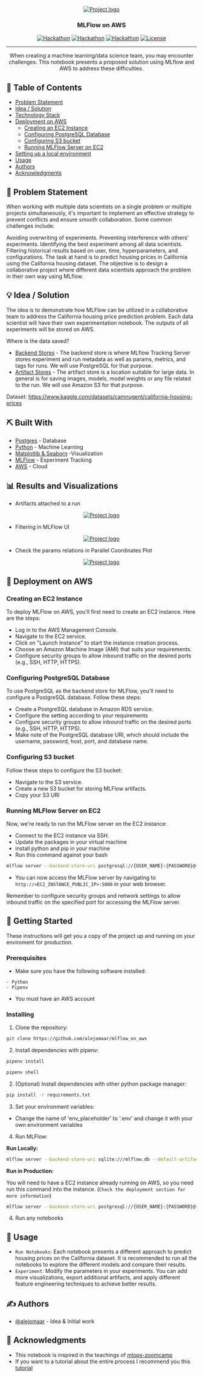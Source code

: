 <p align="center">
  <a href="" rel="noopener">
 <img src="./images/mlflow_on_aws.JPG" alt="Project logo"></a>
</p>
<h3 align="center">MLFlow on AWS</h3>

<div align="center">

[![Hackathon](https://img.shields.io/badge/mlflow-experiment_tracking-orange.svg)](http://hackathon.url.com)
[![Hackathon](https://img.shields.io/badge/cloud-aws-orange.svg)](http://hackathon.url.com)
[![Hackathon](https://img.shields.io/badge/database-postgres-orange.svg)](http://hackathon.url.com)
[![License](https://img.shields.io/badge/license-MIT-blue.svg)](LICENSE.md)

</div>

---

<p align="center"> When creating a machine learning/data science team, you may encounter challenges. This notebook presents a proposed solution using MLflow and AWS to address these difficulties.
    <br> 
</p>

## 📝 Table of Contents

- [Problem Statement](#problem_statement)
- [Idea / Solution](#idea)
- [Technology Stack](#tech_stack)
- [Deployment on AWS](#deployment)
  - [Creating an EC2 Instance](#ec2)
  - [Configuring PostgreSQL Database](#postgresql)
  - [Configuring S3 bucket](#s3)
  - [Running MLFlow Server on EC2](#mlflow_run)
- [Setting up a local environment](#getting_started)
- [Usage](#usage)
- [Authors](#authors)
- [Acknowledgments](#acknowledgments)

## 🧐 Problem Statement <a name = "problem_statement"></a>

When working with multiple data scientists on a single problem or multiple projects simultaneously, it's important to implement an effective strategy to prevent conflicts and ensure smooth collaboration. Some common challenges include:

Avoiding overwriting of experiments.
Preventing interference with others' experiments.
Identifying the best experiment among all data scientists.
Filtering historical results based on user, time, hyperparameters, and configurations.
The task at hand is to predict housing prices in California using the California housing dataset. The objective is to design a collaborative project where different data scientists approach the problem in their own way using MLflow.

## 💡 Idea / Solution <a name = "idea"></a>

The idea is to demonstrate how MLFlow can be utilized in a collaborative team to address the California housing price prediction problem. Each data scientist will have their own experimentation notebook. The outputs of all experiments will be stored on AWS.

Where is the data saved?

- [Backend Stores]() - The backend store is where MLflow Tracking Server stores experiment and run metadata as well as params, metrics, and tags for runs. We will use PostgreSQL for that purpose.
- [Artifact Stores]() - The artifact store is a location suitable for large data. In general is for saving images, models, model weights or any file related to the run. We will use Amazon S3 for that purpose.

Dataset: https://www.kaggle.com/datasets/camnugent/california-housing-prices


## ⛏️ Built With <a name = "tech_stack"></a>

- [Postgres]() - Database
- [Python]() - Machine Learning
- [Matplotlib & Seaborn]() -Visualization
- [MLFlow]() - Experiment Tracking
- [AWS]() - Cloud

## 📊 Results and Visualizations <a name = "results"></a>

* Artifacts attached to a run

<p align="center">
  <a href="" rel="noopener">
  <img src="./images/artifact_example.JPG" alt="Project logo"></a>
</p>

* Filtering in MLFlow UI

<p align="center">
  <a href="" rel="noopener">
  <img src="./images/filtering_by_user.JPG" alt="Project logo"></a>
</p>

* Check the params relations in Parallel Coordinates Plot

<p align="center">
  <a href="" rel="noopener">
  <img src="./images/parallel_coordinates_plot.JPG" alt="Project logo"></a>
</p>




## 🚀 Deployment on AWS <a name="deployment"></a>

### Creating an EC2 Instance <a name="ec2"></a>

To deploy MLFlow on AWS, you'll first need to create an EC2 instance. Here are the steps:

- Log in to the AWS Management Console.
- Navigate to the EC2 service.
- Click on "Launch Instance" to start the instance creation process.
- Choose an Amazon Machine Image (AMI) that suits your requirements.
- Configure security groups to allow inbound traffic on the desired ports (e.g., SSH, HTTP, HTTPS).

### Configuring PostgreSQL Database <a name="postgresql"></a>

To use PostgreSQL as the backend store for MLFlow, you'll need to configure a PostgreSQL database. Follow these steps:

- Create a PostgreSQL database in Amazon RDS service.
- Configure the setting according to your requirements
- Configure security groups to allow inbound traffic on the desired ports (e.g., SSH, HTTP, HTTPS).
- Make note of the PostgreSQL database URI, which should include the username, password, host, port, and database name.

### Configuring S3 bucket <a name="s3"></a>

Follow these steps to configure the S3 bucket:

- Navigate to the S3 service.
- Create a new S3 bucket for storing MLFlow artifacts.
- Copy your S3 URI

### Running MLFlow Server on EC2 <a name="mlflow_run"></a>

Now, we're ready to run the MLFlow server on the EC2 instance:

- Connect to the EC2 instance via SSH.
- Update the packages in your virtual machine
- install python and pip in your machine
- Run this command against your bash

```bash
mlflow server --backend-store-uri postgresql://{USER_NAME}:{PASSWORD}@{HOST}:5432/{DATABASE_NAME} --default-artifact-root s3://{S3_BUCKET_NAME} -p 5000 -h 0.0.0.0
```

- You can now access the MLFlow server by navigating to `http://<EC2_INSTANCE_PUBLIC_IP>:5000` in your web browser.

Remember to configure security groups and network settings to allow inbound traffic on the specified port for accessing the MLFlow server.

## 🏁 Getting Started <a name = "getting_started"></a>

These instructions will get you a copy of the project up and running on your enviroment for production.

### Prerequisites

- Make sure you have the following software installed:

```
- Python
- Pipenv
```

- You must have an AWS account

### Installing

1. Clone the repository:

```bash
git clone https://github.com/alejomaar/mlflow_on_aws
```

2. Install dependencies with pipenv:

```bash
pipenv install
```

```bash
pipenv shell
```

2. (Optional) Install dependencies with other python package manager:

```bash
pip install -r requirements.txt
```

3. Set your environment variables:

- Change the name of 'env_placeholder' to '.env' and change it with your own environment variables

4. Run MLFlow:

**Run Locally:**

```bash
mlflow server --backend-store-uri sqlite:///mlflow.db --default-artifact-root ./mlflow/artifacts --host 0.0.0.0 -p 4600
```

**Run in Production:**

You will need to have a EC2 instance already running on AWS, so you need run this command into the instance. (`Check the deployment section for more information`)

```bash
mlflow server --backend-store-uri postgresql://{USER_NAME}:{PASSWORD}@{HOST}:5432/{DATABASE_NAME} --default-artifact-root s3://{S3_BUCKET_NAME} -p 5000 -h 0.0.0.0
```

4. Run any notebooks

## 🎈 Usage <a name="usage"></a>

- `Run Notebooks`: Each notebook presents a different approach to predict housing prices on the California dataset. It is recommended to run all the notebooks to explore the different models and compare their results.
- `Experiment`: Modify the parameters in your experiments. You can add more visualizations, export additional artifacts, and apply different feature engineering techniques to achieve better results.

## ✍️ Authors <a name = "authors"></a>

- [@alejomaar](https://github.com/alejomaar) - Idea & Initial work

## 🎉 Acknowledgments <a name = "acknowledgments"></a>

- This notebook is inspired in the teachings of [mlops-zoomcamp](https://github.com/DataTalksClub/mlops-zoomcamp)
- If you want to a tutorial about the entire process I recommend you this [tutorial](https://www.youtube.com/watch?v=1ykg4YmbFVA&list=PL3MmuxUbc_hIUISrluw_A7wDSmfOhErJK&index=19)
